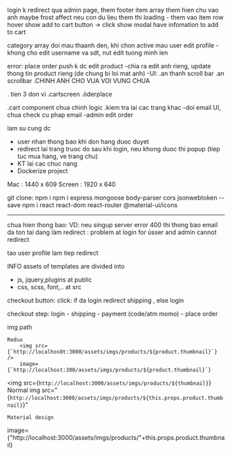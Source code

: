login k redirect qua admin page,
them footer 
item array them hien chu vao anh maybe frost affect
neu con du lịeu them thi loading - them vao item row
hover show add to cart button -> click show modal have infomation to add to cart

category array doi mau thaanh den, khi chon active mau 
user edit profile - khong cho edit username va sdt, nut edit tuong minh len

error:
place order push k dc
edit product -chia ra edit anh rieng, update thong tin product rieng (de chung bi loi mat anh)
-UI:
.an thanh scroll bar
.an scrollbar
.CHINH ANH CHO VUA VOI VUNG CHUA

. tien 3 don vi
.cartscreen
.ỏderplace

.cart component chua chinh logic
.kiem tra lai cac trang khac
-doi email UI, chua check cu phap email
-admin edit order


lam su cung dc
- user nhan thong bao khi don hang duoc duyet
- redirect lai trang truoc do sau khi login, neu khong duoc thi popup (tiep tuc mua hang, ve trang chu)
- KT lai cac chuc nang
- Dockerize project

Mac : 1440 x 609
Screen : 1920 x 640

git clone:
npm i
npm i express mongoose body-parser cors jsonwebtoken --save
npm i react react-dom react-router @material-ui/icons

---

chua hien thong bao: VD: neu singup server error 400 thi thong bao email da ton tai
dang làm redirect : problem at login for ủsser and admin cannot redirect

tao user profile
lam tiep redirect

INFO
assets of templates are divided into

- js, jquery,plugins at public
- css, scss, font,.. at src

checkout button:
click: if da login redirect shipping , else login

checkout step: login - shipping - payment (code/atm momo) - place order

img path

    Redux
        <img src={`http://localhos0t:3000/assets/imgs/products/${product.thumbnail}`} />
        image={`http://localhost:300/assets/imgs/products/${product.thumbnail}`}

<img src={`http://localhost:3000/assets/imgs/products/${thumbnail}`}
Normal
img src="{`http://localhost:3000/assets/imgs/products/${this.props.product.thumbnail}`}"

    Material design

image={"http://localhost:3000/assets/imgs/products/"+this.props.product.thumbnail}

